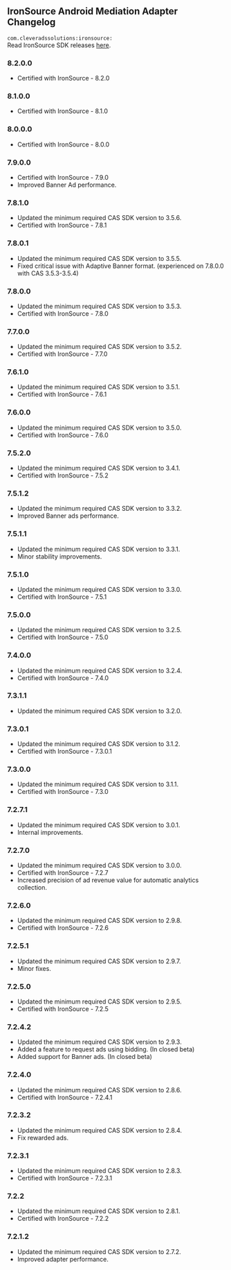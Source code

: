 ## IronSource Android Mediation Adapter Changelog
`com.cleveradssolutions:ironsource:`  
Read IronSource SDK releases [here](https://developers.ironsrc.com/ironsource-mobile/android/sdk-change-log/).

### 8.2.0.0
- Certified with IronSource - 8.2.0

### 8.1.0.0
- Certified with IronSource - 8.1.0

### 8.0.0.0
- Certified with IronSource - 8.0.0

### 7.9.0.0
- Certified with IronSource - 7.9.0
- Improved Banner Ad performance.

### 7.8.1.0
- Updated the minimum required CAS SDK version to 3.5.6.
- Certified with IronSource - 7.8.1

### 7.8.0.1
- Updated the minimum required CAS SDK version to 3.5.5.
- Fixed critical issue with Adaptive Banner format. (experienced on 7.8.0.0 with CAS 3.5.3-3.5.4)

### 7.8.0.0
- Updated the minimum required CAS SDK version to 3.5.3.
- Certified with IronSource - 7.8.0

### 7.7.0.0
- Updated the minimum required CAS SDK version to 3.5.2.
- Certified with IronSource - 7.7.0

### 7.6.1.0
- Updated the minimum required CAS SDK version to 3.5.1.
- Certified with IronSource - 7.6.1

### 7.6.0.0
- Updated the minimum required CAS SDK version to 3.5.0.
- Certified with IronSource - 7.6.0

### 7.5.2.0
- Updated the minimum required CAS SDK version to 3.4.1.
- Certified with IronSource - 7.5.2

### 7.5.1.2
- Updated the minimum required CAS SDK version to 3.3.2.
- Improved Banner ads performance.

### 7.5.1.1
- Updated the minimum required CAS SDK version to 3.3.1.
- Minor stability improvements.

### 7.5.1.0
- Updated the minimum required CAS SDK version to 3.3.0.
- Certified with IronSource - 7.5.1

### 7.5.0.0
- Updated the minimum required CAS SDK version to 3.2.5.
- Certified with IronSource - 7.5.0

### 7.4.0.0
- Updated the minimum required CAS SDK version to 3.2.4.
- Certified with IronSource - 7.4.0

### 7.3.1.1
- Updated the minimum required CAS SDK version to 3.2.0.

### 7.3.0.1
- Updated the minimum required CAS SDK version to 3.1.2.
- Certified with IronSource - 7.3.0.1

### 7.3.0.0
- Updated the minimum required CAS SDK version to 3.1.1.
- Certified with IronSource - 7.3.0

### 7.2.7.1
- Updated the minimum required CAS SDK version to 3.0.1.
- Internal improvements.

### 7.2.7.0
- Updated the minimum required CAS SDK version to 3.0.0.
- Certified with IronSource - 7.2.7
- Increased precision of ad revenue value for automatic analytics collection.

### 7.2.6.0
- Updated the minimum required CAS SDK version to 2.9.8.
- Certified with IronSource - 7.2.6

### 7.2.5.1
- Updated the minimum required CAS SDK version to 2.9.7.
- Minor fixes.

### 7.2.5.0
- Updated the minimum required CAS SDK version to 2.9.5.
- Certified with IronSource - 7.2.5

### 7.2.4.2
- Updated the minimum required CAS SDK version to 2.9.3.
- Added a feature to request ads using bidding. (In closed beta)
- Added support for Banner ads. (In closed beta)

### 7.2.4.0
- Updated the minimum required CAS SDK version to 2.8.6.
- Certified with IronSource - 7.2.4.1

### 7.2.3.2
- Updated the minimum required CAS SDK version to 2.8.4.
- Fix rewarded ads.

### 7.2.3.1
- Updated the minimum required CAS SDK version to 2.8.3.
- Certified with IronSource - 7.2.3.1

### 7.2.2
- Updated the minimum required CAS SDK version to 2.8.1.
- Certified with IronSource - 7.2.2

### 7.2.1.2
- Updated the minimum required CAS SDK version to 2.7.2.
- Improved adapter performance.